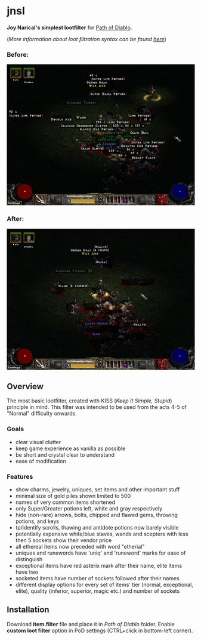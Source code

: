 # jnsl
**Joy Narical's simplest lootfilter** for [Path of Diablo](https://pathofdiablo.com).

(*More information about loot filtration syntax can be found [here](http://pathofdiablo.com/wiki/index.php/Loot_Filtration)*)

### Before:
![Without lootfilter](/images/before.png)

### After:
![With lootfilter](/images/after.png)

## Overview
The most basic lootfilter, created with KISS (*Keep It Simple, Stupid*) principle in mind.
This filter was intended to be used from the acts 4-5 of "Normal" difficulty onwards.

### Goals
* clear visual clutter
* keep game experience as vanilla as possible
* be short and crystal clear to understand
* ease of modification

### Features
* show charms, jewelry, uniques, set items and other important stuff
* minimal size of gold piles shown limited to 500
* names of very common items shortened
* only Super/Greater potions left, white and gray respectively
* hide (non-rare) arrows, bolts, chipped and flawed gems, throwing potions, and keys
* tp/identify scrolls, thawing and antidote potions now barely visible
* potentially expensive white/blue staves, wands and scepters with less then 5 sockets show their vendor price
* all ethereal items now preceded with word "etherial"
* uniques and runewords have 'uniq' and 'runeword' marks for ease of distinguish
* exceptional items have red asterix mark after their name, elite items have two
* socketed items have number of sockets followed after their names
* different display options for every set of items' tier (normal, exceptional, elite), quality (inferior, superior, magic etc.) and number of sockets

## Installation
Download **item.filter** file and place it in *Path of Diablo* folder. Enable **custom loot filter** option in PoD settings (CTRL+click in bottom-left corner).
